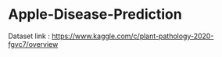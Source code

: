 # Apple-Disease-Prediction
Dataset link : https://www.kaggle.com/c/plant-pathology-2020-fgvc7/overview

